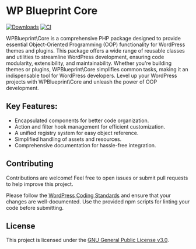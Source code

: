 # WP Blueprint Core

[![Downloads](https://img.shields.io/packagist/dt/wp-blueprint/core)](https://packagist.org/packages/wp-blueprint/core) [![CI](https://github.com/WP-Blueprint/wp-blueprint-core/actions/workflows/lint.yml/badge.svg)](https://github.com/WP-Blueprint/wp-blueprint-core/actions/workflows/lint.yml)

WPBlueprint\Core is a comprehensive PHP package designed to provide essential Object-Oriented Programming (OOP) functionality for WordPress themes and plugins. This package offers a wide range of reusable classes and utilities to streamline WordPress development, ensuring code modularity, extensibility, and maintainability. Whether you're building themes or plugins, WPBlueprint\Core simplifies common tasks, making it an indispensable tool for WordPress developers. Level up your WordPress projects with WPBlueprint\Core and unleash the power of OOP development.

## Key Features:

- Encapsulated components for better code organization.
- Action and filter hook management for efficient customization.
- A unified registry system for easy object reference.
- Simplified handling of assets and resources.
- Comprehensive documentation for hassle-free integration.

## Contributing

Contributions are welcome! Feel free to open issues or submit pull requests to help improve this project.

Please follow the [WordPress Coding Standards](https://developer.wordpress.org/coding-standards/wordpress-coding-standards/) and ensure that your changes are well-documented. Use the provided npm scripts for linting your code before submitting.

## License

This project is licensed under the [GNU General Public License v3.0](https://www.gnu.org/licenses/gpl-3.0).
